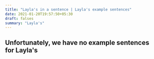 ```yaml
---
title: "Layla's in a sentence | Layla's example sentences"
date: 2021-01-20T19:57:50+05:30
draft: falses
summary: "Layla's"
---
```

## Unfortunately, we have no example sentences for Layla's                 
